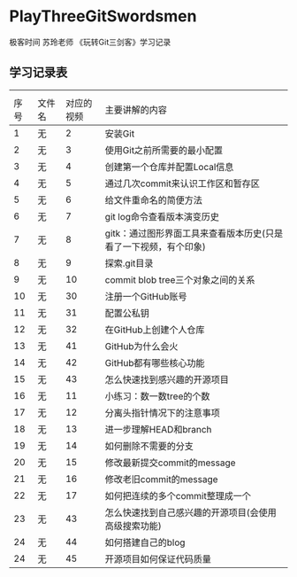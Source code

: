 # PlayThreeGitSwordsmen
极客时间 苏玲老师 《玩转Git三剑客》学习记录

## 学习记录表


<table><th><tr><td>序号</td><td>文件名</td><td>对应的视频</td><td>主要讲解的内容</td></tr></th><tbody>
        <tr><td>1</td><td>无</td><td>2</td><td>安装Git</td></tr>
        <tr><td>2</td><td>无</td><td>3</td><td>使用Git之前所需要的最小配置</td></tr>
        <tr><td>3</td><td>无</td><td>4</td><td>创建第一个仓库并配置Local信息</td></tr>
      	<tr><td>4</td><td>无</td><td>5</td><td>通过几次commit来认识工作区和暂存区</td></tr>
      	<tr><td>5</td><td>无</td><td>6</td><td>给文件重命名的简便方法</td></tr>
      	<tr><td>6</td><td>无</td><td>7</td><td>git log命令查看版本演变历史</td></tr>
      	<tr><td>7</td><td>无</td><td>8</td><td>gitk：通过图形界面工具来查看版本历史(只是看了一下视频，有个印象)</td></tr>
      	<tr><td>8</td><td>无</td><td>9</td><td>探索.git目录</td></tr>
      	<tr><td>9</td><td>无</td><td>10</td><td>commit blob tree三个对象之间的关系</td></tr>
      	<tr><td>10</td><td>无</td><td>30</td><td>注册一个GitHub账号</td></tr>
      	<tr><td>11</td><td>无</td><td>31</td><td>配置公私钥</td></tr>
      	<tr><td>12</td><td>无</td><td>32</td><td>在GitHub上创建个人仓库</td></tr>
      	<tr><td>13</td><td>无</td><td>41</td><td>GitHub为什么会火</td></tr>
      	<tr><td>14</td><td>无</td><td>42</td><td>GitHub都有哪些核心功能</td></tr>
      	<tr><td>15</td><td>无</td><td>43</td><td>怎么快速找到感兴趣的开源项目</td></tr>
      	<tr><td>16</td><td>无</td><td>11</td><td>小练习：数一数tree的个数</td></tr>
      	<tr><td>17</td><td>无</td><td>12</td><td>分离头指针情况下的注意事项</td></tr>
      	<tr><td>18</td><td>无</td><td>13</td><td>进一步理解HEAD和branch</td></tr>
      	<tr><td>19</td><td>无</td><td>14</td><td>如何删除不需要的分支</td></tr>
      	<tr><td>20</td><td>无</td><td>15</td><td>修改最新提交commit的message</td></tr>
      	<tr><td>21</td><td>无</td><td>16</td><td>修改老旧commit的message</td></tr>
      	<tr><td>22</td><td>无</td><td>17</td><td>如何把连续的多个commit整理成一个</td></tr>
      	<tr><td>23</td><td>无</td><td>43</td><td>怎么快速找到自己感兴趣的开源项目(会使用高级搜索功能)</td></tr>
      	<tr><td>24</td><td>无</td><td>44</td><td>如何搭建自己的blog</td></tr>
	<tr><td>24</td><td>无</td><td>45</td><td>开源项目如何保证代码质量</td></tr>
</tbody>
</table>
